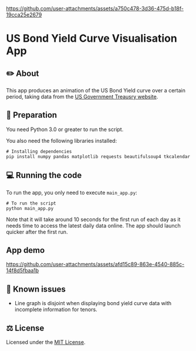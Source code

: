 
https://github.com/user-attachments/assets/a750c478-3d36-475d-b18f-19cca25e2679
# US Bond Yield Curve Visualisation App

## ✏️  About

This app produces an animation of the US Bond Yield curve over a certain period, taking data from the [US Government Treausry website](https://home.treasury.gov/resource-center/data-chart-center/interest-rates/TextView?type=daily_treasury_yield_curve).

## 🚀  Preparation
You need Python 3.0 or greater to run the script.

You also need the following libraries installed:<br/>
```
# Installing dependencies
pip install numpy pandas matplotlib requests beautifulsoup4 tkcalendar
```
## 💻  Running the code
To run the app, you only need to execute `main_app.py`:<br/>
```
# To run the script
python main_app.py
```
Note that it will take around 10 seconds for the first run of each day as it needs time to access the latest daily data online. The app should launch quicker after the first run.

## App demo
https://github.com/user-attachments/assets/afd15c89-863e-4540-885c-14f8d5fbaa1b

## 🚩  Known issues
* Line graph is disjoint when displaying bond yield curve data with incomplete information for tenors.


## ⚖️  License
Licensed under the [MIT License](https://opensource.org/license/mit).


